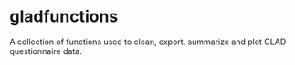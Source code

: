 # gladfunctions

A collection of functions used to clean, export, summarize and plot GLAD questionnaire data.
